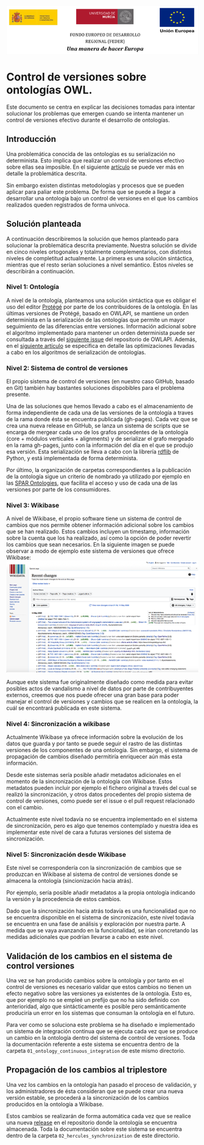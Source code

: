 ![](./resources/logos_feder.png)

# Control de versiones sobre ontologías OWL.
Este documento se centra en explicar las decisiones tomadas para intentar solucionar los problemas que emergen cuando se intenta mantener un control de versiones efectivo durante el desarrollo de ontologías.

## Introducción
Una problemática conocida de las ontologías es su serialización no determinista. Esto implica que realizar un control de versiones efectivo sobre ellas sea imposible. En el siguiente [artículo](https://rd.springer.com/chapter/10.1007/978-3-319-99701-8_10) se puede ver más en detalle la problemática descrita.

Sin embargo existen distintas metodologías y procesos que se pueden aplicar para paliar este problema. De forma que se puede a llegar a desarrollar una ontología bajo un control de versiones en el que los cambios realizados queden registrados de forma unívoca.

## Solución planteada
A continuación describiremos la solución que hemos planteado para solucionar la problemática descrita previamente. Nuestra solución se divide en cinco niveles ortogonales y totalmente complementarios, con distintos niveles de completitud actualmente. La primera es una solución sintáctica, mientras que el resto serían soluciones a nivel semántico. Estos niveles se describirán a continuación.

### Nivel 1: Ontología
A nivel de la ontología, planteamos una solución sintáctica que es obligar el uso del editor [Protégé](https://protege.stanford.edu) por parte de los contribuidores de la ontología. En las últimas versiones de Protégé, basado en OWLAPI, se mantiene un orden determinista en la serialización de las ontologías que permite un mayor seguimiento de las diferencias entre versiones. Información adicional sobre el algoritmo implementado para mantener un orden determinista puede ser consultada a través del [siguiente issue](https://github.com/owlcs/owlapi/issues/273) del repositorio de OWLAPI. Además, en el [siguiente artículo](https://cgi.csc.liv.ac.uk/~valli/OWLED2015/OWLED_2015_paper_12.pdf) se especifica en detalle las optimizaciones llevadas a cabo en los algoritmos de serialización de ontologías.

### Nivel 2: Sistema de control de versiones
El propio sistema de control de versiones (en nuestro caso GitHub, basado en Git) también hay bastantes soluciones dispobibles para el problema presente.

Una de las soluciones que hemos llevado a cabo es el almacenamiento de forma independiente de cada una de las versiones de la ontología a traves de la rama donde ésta se encuentra publicada (gh-pages). Cada vez que se crea una nueva release en GitHub, se lanza un sistema de scripts que se encarga de mergear cada uno de los grafos procedentes de la ontología (core + módulos verticales + alignments) y de serializar el grafo mergeado en la rama gh-pages, junto con la información del día en el que se produjo esa versión. Esta serialización se lleva a cabo con la librería [rdflib](https://rdflib.readthedocs.io/en/stable/) de Python, y está implementada de forma determinista.

Por último, la organización de carpetas correspondientes a la publicación de la ontología sigue un criterio de nombrado ya utilizado por ejemplo en las [SPAR Ontologies](https://sparontologies.github.io/article/spar-iswc2018/), que facilita el acceso y uso de cada una de las versiones por parte de los consumidores.

### Nivel 3: Wikibase
A nivel de Wikibase, el propio software tiene un sistema de control de cambios que nos permite obtener información adicional sobre los cambios que se han realizado. Estos cambios incluyen un timestamp, información sobre la cuenta que los ha realizado, así como la opción de poder revertir los cambios que sean necesarios. En la siguiente imagen se puede observar a modo de ejemplo este sistema de versiones que ofrece Wikibase:
![](./resources/wikidata_recent_changes.png)

Aunque este sistema fue originalmente diseñado como medida para evitar posibles actos de vandalismo a nivel de datos por parte de contribuyentes externos, creemos que nos puede ofrecer una gran base para poder manejar el control de versiones y cambios que se realicen en la ontología, la cuál se encontrará publicada en este sistema.

### Nivel 4: Sincronización a wikibase
Actualmente Wikibase ya ofrece información sobre la evolución de los datos que guarda y por tanto se puede seguir el rastro de las distintas versiones de los componentes de una ontología. Sin embargo, el sistema de propagación de cambios diseñado permitiría enriquecer aún más esta información.

Desde este sistemas sería posible añadir metadatos adicionales en el momento de la sincronización de la ontología con Wikibase. Estos metadatos pueden incluir por ejemplo el fichero original a través del cual se realizó la sincronización, y otros datos procedentes del propio sistema de control de versiones, como puede ser el issue o el pull request relacionado con el cambio.

Actualmente este nivel todavía no se encuentra implementado en el sistema de sincronización, pero es algo que tenemos contemplado y nuestra idea es implementar este nivel de cara a futuras versiones del sistema de sincronización.

### Nivel 5: Sincronización desde Wikibase
Este nivel se correspondería con la sincronización de cambios que se produzcan en Wikibase al sistema de control de versiones donde se almacena la ontología (sincionización hacia atrás).

Por ejemplo, sería posible añadir metadatos a la propia ontología indicando la versión y la procedencia de estos cambios.

Dado que la sincronización hacia atrás todavía es una funcionalidad que no se encuentra disponible en el sistema de sincronización, este nivel todavía se encuentra en una fase de análisis y exploración por nuestra parte. A medida que se vaya avanzando en la funcionalidad, se irían concretando las medidas adicionales que podrían llevarse a cabo en este nivel.

## Validación de los cambios en el sistema de control versiones
Una vez se han producido cambios sobre la ontología y por tanto en el control de versiones es necesario validar que estos cambios no tienen un efecto negativo sobre las versiones ya existentes de la ontología. Esto es, que por ejemplo no se empleé un prefijo que no ha sido definido con anterioridad, algo que sintácticamente es posible pero semánticamente produciría un error en los sistemas que consuman la ontología en el futuro.

Para ver como se soluciona este problema se ha diseñado e implementado un sistema de integración continua que se ejecuta cada vez que se produce un cambio en la ontología dentro del sistema de control de versiones. Toda la documentación referente a este sistema se encuentra dentro de la carpeta `01_ontology_continuous_integration` de este mismo directorio.

## Propagación de los cambios al triplestore
Una vez los cambios en la ontología han pasado el proceso de validación, y los administradores de ésta consideran que se puede crear una nueva versión estable, se procederá a la sincronización de los cambios producidos en la ontología a Wikibase.

Estos cambios se realizarán de forma automática cada vez que se realice una nueva [release](https://help.github.com/en/enterprise/2.13/user/articles/creating-releases) en el repositorio donde la ontología se encuentra almacenada. Toda la documentación sobre este sistema se encuentra dentro de la carpeta `02_hercules_synchronization` de este directorio.